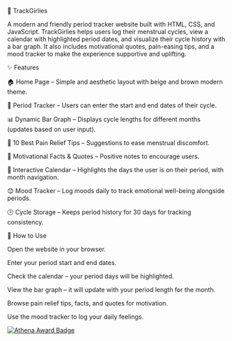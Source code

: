 🌸 TrackGirlies

A modern and friendly period tracker website built with HTML, CSS, and JavaScript.
TrackGirlies helps users log their menstrual cycles, view a calendar with highlighted period dates, and visualize their cycle history with a bar graph. It also includes motivational quotes, pain-easing tips, and a mood tracker to make the experience supportive and uplifting.

✨ Features

🏠 Home Page – Simple and aesthetic layout with beige and brown modern theme.

📅 Period Tracker – Users can enter the start and end dates of their cycle.

📊 Dynamic Bar Graph – Displays cycle lengths for different months (updates based on user input).

📖 10 Best Pain Relief Tips – Suggestions to ease menstrual discomfort.

🌺 Motivational Facts & Quotes – Positive notes to encourage users.

📆 Interactive Calendar – Highlights the days the user is on their period, with month navigation.

😊 Mood Tracker – Log moods daily to track emotional well-being alongside periods.

🕒 Cycle Storage – Keeps period history for 30 days for tracking consistency.

🚀 How to Use

Open the website in your browser.

Enter your period start and end dates.

Check the calendar – your period days will be highlighted.

View the bar graph – it will update with your period length for the month.

Browse pain relief tips, facts, and quotes for motivation.

Use the mood tracker to log your daily feelings.







[![Athena Award Badge](https://img.shields.io/endpoint?url=https%3A%2F%2Faward.athena.hackclub.com%2Fapi%2Fbadge)](https://award.athena.hackclub.com?utm_source=readme)
